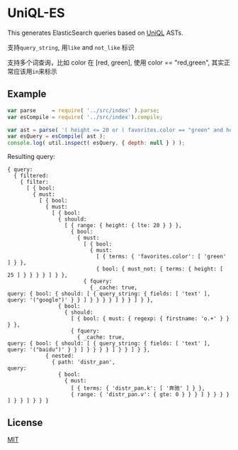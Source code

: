UniQL-ES
=======

This generates ElasticSearch queries based on [UniQL](https://github.com/honeinc/uniql) ASTs.

支持`query_string`, 用`like` and `not_like` 标识

支持多个词查询，比如 color 在 [red, green], 使用 color == "red,green", 其实正常应该用`in`来标示

## Example

```javascript
var parse     = require( '../src/index' ).parse;
var esCompile = require( '../src/index').compile;

var ast = parse( '( height <= 20 or ( favorites.color == "green" and height != 25 and text like "google" ) ) and (firstname ~= "o.+" or text like "baidu") and distr_pan nested "distr_pan.k == \'奔驰\' and distr_pan.v >= 0"' );
var esQuery = esCompile( ast );
console.log( util.inspect( esQuery, { depth: null } ) );
```

Resulting query:

```
{ query:
  { filtered:
    { filter:
      [ { bool:
        { must:
          [ { bool:
            { must:
              [ { bool:
                { should:
                  [ { range: { height: { lte: 20 } } },
                    { bool:
                      { must:
                        [ { bool:
                          { must:
                            [ { terms: { 'favorites.color': [ 'green' ] } },
                            { bool: { must_not: { terms: { height: [ 25 ] } } } } ] } },
                        { fquery:
                          { _cache: true,
query: { bool: { should: [ { query_string: { fields: [ 'text' ], query: '("google")' } } ] } } } } ] } } ] } },
                { bool:
                  { should:
                    [ { bool: { must: { regexp: { firstname: 'o.+' } } } },
                    { fquery:
                      { _cache: true,
query: { bool: { should: [ { query_string: { fields: [ 'text' ], query: '("baidu")' } } ] } } } } ] } } ] } },
            { nested:
              { path: 'distr_pan',
query:
                { bool:
                  { must:
                    [ { terms: { 'distr_pan.k': [ '奔驰' ] } },
                    { range: { 'distr_pan.v': { gte: 0 } } } ] } } } } ] } } ] } } }
```

## License

[MIT](LICENSE)
